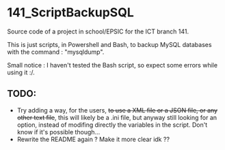 # 141_ScriptBackupSQL
Source code of a project in school/EPSIC for the ICT branch 141.

This is just scripts, in Powershell and Bash, to backup MySQL databases with the command : "mysqldump".

Small notice : I haven't tested the Bash script, so expect some errors while using it :/.

## TODO:
- Try adding a way, for the users, ~~to use a XML file or a JSON file, or any other text file~~, this will likely be a .ini file, but anyway still looking for an option, instead of modifing directly the variables in the script. Don't know if it's possible though...
- Rewrite the README again ? Make it more clear idk ??
